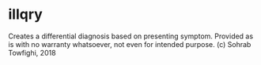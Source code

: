# illqry

Creates a differential diagnosis based on presenting symptom. Provided as is with no warranty whatsoever, not even for intended purpose. (c) Sohrab Towfighi, 2018
